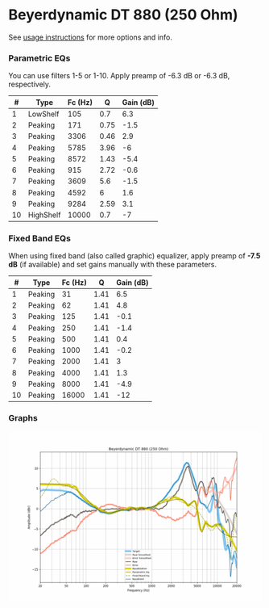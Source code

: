 # Beyerdynamic DT 880 (250 Ohm)
See [usage instructions](https://github.com/jaakkopasanen/AutoEq#usage) for more options and info.

### Parametric EQs
You can use filters 1-5 or 1-10. Apply preamp of -6.3 dB or -6.3 dB, respectively.

|   # | Type      |   Fc (Hz) |    Q |   Gain (dB) |
|-----|-----------|-----------|------|-------------|
|   1 | LowShelf  |       105 | 0.7  |         6.3 |
|   2 | Peaking   |       171 | 0.75 |        -1.5 |
|   3 | Peaking   |      3306 | 0.46 |         2.9 |
|   4 | Peaking   |      5785 | 3.96 |        -6   |
|   5 | Peaking   |      8572 | 1.43 |        -5.4 |
|   6 | Peaking   |       915 | 2.72 |        -0.6 |
|   7 | Peaking   |      3609 | 5.6  |        -1.5 |
|   8 | Peaking   |      4592 | 6    |         1.6 |
|   9 | Peaking   |      9284 | 2.59 |         3.1 |
|  10 | HighShelf |     10000 | 0.7  |        -7   |

### Fixed Band EQs
When using fixed band (also called graphic) equalizer, apply preamp of **-7.5 dB** (if available) and set gains manually with these parameters.

|   # | Type    |   Fc (Hz) |    Q |   Gain (dB) |
|-----|---------|-----------|------|-------------|
|   1 | Peaking |        31 | 1.41 |         6.5 |
|   2 | Peaking |        62 | 1.41 |         4.8 |
|   3 | Peaking |       125 | 1.41 |        -0.1 |
|   4 | Peaking |       250 | 1.41 |        -1.4 |
|   5 | Peaking |       500 | 1.41 |         0.4 |
|   6 | Peaking |      1000 | 1.41 |        -0.2 |
|   7 | Peaking |      2000 | 1.41 |         3   |
|   8 | Peaking |      4000 | 1.41 |         1.3 |
|   9 | Peaking |      8000 | 1.41 |        -4.9 |
|  10 | Peaking |     16000 | 1.41 |       -12   |

### Graphs
![](./Beyerdynamic%20DT%20880%20(250%20Ohm).png)
